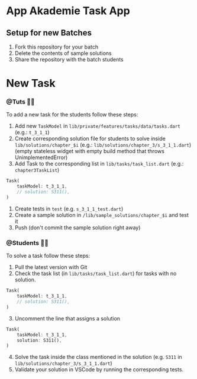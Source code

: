 # App Akademie Task App

## Setup for new Batches

1. Fork this repository for your batch
2. Delete the contents of sample solutions
3. Share the repository with the batch students

# New Task

### @Tuts 🧑‍🏫

To add a new task for the students follow these steps:

1. Add new `TaskModel` in `lib/private/features/tasks/data/tasks.dart` (e.g.: `t_3_1_1`)
2. Create corresponding solution file for students to solve inside `lib/solutions/chapter_$i` (e.g.: `lib/solutions/chapter_3/s_3_1_1.dart`)
   (empty stateless widget with empty build method that throws UnimplementedError)
4. Add Task to the corresponding list in `lib/tasks/task_list.dart` (e.g.: `chapter3TaskList`)
```dart
Task(
    taskModel: t_3_1_1,
    // solution: S311(),
)
```

1. Create tests in `test` (e.g. `s_3_1_1_test.dart`)
2. Create a sample solution in `/lib/sample_solutions/chapter_$i` and test it
3. Push (don't commit the sample solution right away)

### @Students 🧑‍🎓

To solve a task follow these steps:

1. Pull the latest version with Git
2. Check the task list (in `lib/tasks/task_list.dart`) for tasks with no solution.
```dart
Task(
    taskModel: t_3_1_1,
    // solution: S311(),
)
```

3. Uncomment the line that assigns a solution
```dart
Task(
    taskModel: t_3_1_1,
    solution: S311(),
)
```

4. Solve the task inside the class mentioned in the solution (e.g. `S311` in `lib/solutions/chapter_3/s_3_1_1.dart`)
5. Validate your solution in VSCode by running the corresponding tests.